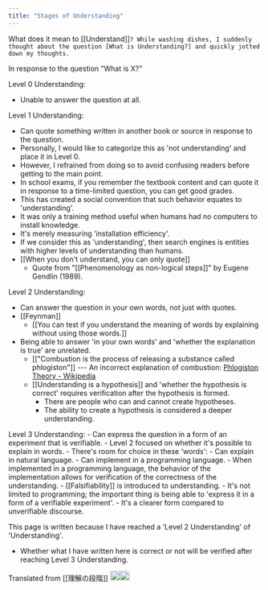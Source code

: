 ```yaml
---
title: "Stages of Understanding"
---
```


What does it mean to [[Understand]]`? While washing dishes, I suddenly thought about the question [What is Understanding?] and quickly jotted down my thoughts.`

In response to the question "What is X?"

Level 0 Understanding:
- Unable to answer the question at all.

Level 1 Understanding:
- Can quote something written in another book or source in response to the question.
- Personally, I would like to categorize this as 'not understanding' and place it in Level 0.
- However, I refrained from doing so to avoid confusing readers before getting to the main point.
- In school exams, if you remember the textbook content and can quote it in response to a time-limited question, you can get good grades.
- This has created a social convention that such behavior equates to 'understanding'.
- It was only a training method useful when humans had no computers to install knowledge.
- It's merely measuring 'installation efficiency'.
- If we consider this as 'understanding', then search engines is entities with higher levels of understanding than humans.
- [[When you don't understand, you can only quote]]
    - Quote from "[[Phenomenology as non-logical steps]]" by Eugene Gendlin (1989).

Level 2 Understanding:
- Can answer the question in your own words, not just with quotes.
- [[Feynman]]
    - [[You can test if you understand the meaning of words by explaining without using those words.]]
- Being able to answer 'in your own words' and 'whether the explanation is true' are unrelated.
    - [["Combustion is the process of releasing a substance called phlogiston"]] --- An incorrect explanation of combustion: [Phlogiston Theory - Wikipedia](https://ja.wikipedia.org/wiki/%E3%83%95%E3%83%AD%E3%82%AE%E3%82%B9%E3%83%88%E3%83%B3%E8%AA%AC)
    - [[Understanding is a hypothesis]] and 'whether the hypothesis is correct' requires verification after the hypothesis is formed.
        - There are people who can and cannot create hypotheses.
        - The ability to create a hypothesis is considered a deeper understanding.

Level 3 Understanding:
    - Can express the question in a form of an experiment that is verifiable.
    - Level 2 focused on whether it's possible to explain in words.
        - There's room for choice in these 'words':
            - Can explain in natural language.
            - Can implement in a programming language.
    - When implemented in a programming language, the behavior of the implementation allows for verification of the correctness of the understanding.
        - [[Falsifiability]] is introduced to understanding.
    - It's not limited to programming; the important thing is being able to 'express it in a form of a verifiable experiment'.
    - It's a clearer form compared to unverifiable discourse.

This page is written because I have reached a 'Level 2 Understanding' of 'Understanding'.
- Whether what I have written here is correct or not will be verified after reaching Level 3 Understanding.

Translated from [[理解の段階]]
<img src='https://scrapbox.io/api/pages/nishio/en/icon' alt='en.icon' height="19.5"/><img src='https://scrapbox.io/api/pages/nishio/Bashi/icon' alt='Bashi.icon' height="19.5"/>
